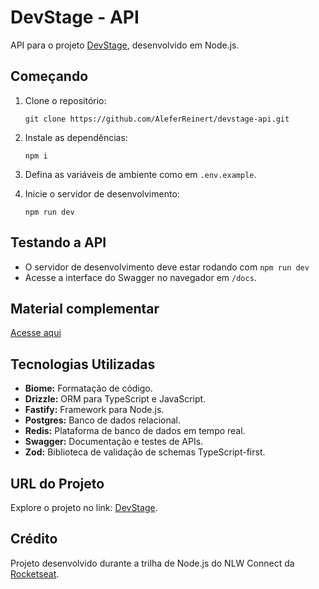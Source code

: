 # DevStage - API

API para o projeto [DevStage](https://github.com/AleferReinert/devstage), desenvolvido em Node.js.

## Começando

1. Clone o repositório:

   ```
   git clone https://github.com/AleferReinert/devstage-api.git
   ```

2. Instale as dependências:

   ```
   npm i
   ```

3. Defina as variáveis de ambiente como em `.env.example`.

4. Inicie o servidor de desenvolvimento:

   ```
   npm run dev
   ```

## Testando a API

- O servidor de desenvolvimento deve estar rodando com `npm run dev`
- Acesse a interface do Swagger no navegador em `/docs`.

## Material complementar

[Acesse aqui](https://efficient-sloth-d85.notion.site/NLW-Connect-337b47bcef1640fc9a536f66dd45d8f1)

## Tecnologias Utilizadas

- **Biome:** Formatação de código.
- **Drizzle:** ORM para TypeScript e JavaScript.
- **Fastify:** Framework para Node.js.
- **Postgres:** Banco de dados relacional.
- **Redis:** Plataforma de banco de dados em tempo real.
- **Swagger:** Documentação e testes de APIs.
- **Zod:** Biblioteca de validação de schemas TypeScript-first.

## URL do Projeto

Explore o projeto no link: [DevStage](https://devstage-nlw-connect.vercel.app).

## Crédito

Projeto desenvolvido durante a trilha de Node.js do NLW Connect da [Rocketseat](https://github.com/Rocketseat).

